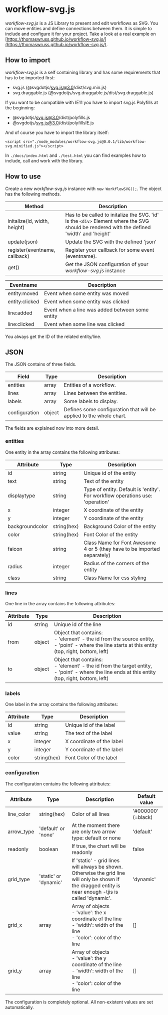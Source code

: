 # workflow-svg.js
*workflow-svg.js* is a JS Library to present and edit workflows as SVG. You can move entities and define connections between them. It is simple to include and configure it for your project. Take a look at a real example on [https://thomaswruss.github.io/workflow-svg.js/](https://thomaswruss.github.io/workflow-svg.js/).

## How to import
*workflow-svg.js* is a self containing library and has some requirements that has to be imported first:
* svg.js (@svgdotjs/svg.js@3.0/dist/svg.min.js)
* svg.draggable.js (@svgdotjs/svg.draggable.js/dist/svg.draggable.js)

If you want to be compatible with IE11 you have to import svg.js Polyfills at the beginning:
* @svgdotjs/svg.js@3.0/dist/polyfills.js
* @svgdotjs/svg.js@3.0/dist/polyfillsIE.js 

And of course you have to import the library itself:

`<script src="./node_modules/workflow-svg.js@0.0.1/lib/workflow-svg.minified.js"></script>`

In `./docs/index.html` and `./test.html` you can find examples how to include, call and work with the library.

## How to use

Create a new *workflow-svg.js* instance with `new WorkflowSVG();`. The object has the following methods.

|Method| Description|
|---|---|
|initalize(id, width, height)| Has to be called to initalize the SVG. 'id' is the `<div>` Element where the SVG should be rendered with the defined 'width' and 'height'|
|update(json)| Update the SVG with the defined 'json'|
|register(eventname, callback)| Register your callback for some event (eventname).|
|get()| Get the JSON configuration of your *workflow-svg.js* instance|

|Eventname| Description|
|---|---|
|entity:moved| Event when some entity was moved|
|entity:clicked| Event when some entity was clicked|
|line:added| Event when a line was added between some entity|
|line:clicked| Event when some line was clicked|

You always get the ID of the related entity/line.

## JSON
The JSON contains of three fields.

|Field| Type| Description|
|---|---|---|
| entities | array | Entities of a workflow.|
| lines | array | Lines between the entities.|
| labels | array | Some labels to display.|
| configuration | object| Defines some configuration that will be applied to the whole chart.|

The fields are explained now into more detail.
### entities
One entity in the array contains the following attributes:

|Attribute| Type| Description|
|---|---|---|
|id| string | Unique id of the entity|
|text| string | Text of the entity |
|displaytype| string | Type of entity. Default is 'entity'. For workflow operations use: 'operation' |
|x| integer | X coordinate of the entity |
|y| integer | Y coordinate of the entity |
|backgroundcolor| string(hex) | Background Color of the entity|
|color| string(hex) | Font Color of the entity |
|faicon|string|Class Name for Font Awesome 4 or 5 (they have to be imported separately)|
|radius| integer| Radius of the corners of the entity |
|class|string|Class Name for css styling|

### lines
One line in the array contains the following attributes:

|Attribute| Type| Description|
|---|---|---|
|id| string | Unique id of the line|
|from| object| Object that contains: <br>- 'element' - the id from the source entity, <br>- 'point' - where the line starts at this entity (top, right, bottom, left)|
|to| object| Object that contains: <br>- 'element' - the id from the target entity, <br>- 'point' - where the line ends at this entity (top, right, bottom, left)|

### labels
One label in the array contains the following attributes:

|Attribute| Type| Description|
|---|---|---|
|id| string | Unique id of the label|
|value| string| The text of the label|
|x| integer | X coordinate of the label |
|y| integer | Y coordinate of the label |
|color| string(hex) | Font Color of the label |

### configuration
The configuration contains the following attributes:

|Attribute| Type| Description| Default value |
|---|---|---|---|
| line_color | string(hex) | Color of all lines| '#000000' (=black) |
| arrow_type | 'default' or 'none'| At the moment there are only two arrow type: default or none| 'default'|
| readonly | boolean |If true, the chart will be readonly| false |
| grid_type | 'static' or 'dynamic' | If 'static' - grid lines will always be shown. Otherwise the grid line will only be shown if the dragged entity is near enough -tjis is called 'dynamic'. | 'dynamic' |
| grid_x | array | Array of objects <br> - 'value': the x coordinate of the line <br> - 'width': width of the line <br> - 'color': color of the line | [] | 
| grid_y | array | Array of objects <br> - 'value': the y coordinate of the line <br> - 'width': width of the line <br> - 'color': color of the line | [] |

The configuration is completely optional. All non-existent values ​​are set automatically.
